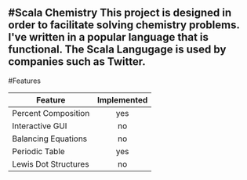 #Scala Chemistry
This project is designed in order to facilitate solving chemistry problems.
I've written in a popular language that is functional. 
The Scala Langugage is used by companies such as Twitter. 
---
#Features

| Feature      | Implemented   |
| ------------- |:-------------:| 
| Percent Composition      | yes | 
| Interactive GUI      | no      |   
| Balancing Equations | no      |   
| Periodic Table | yes |
| Lewis Dot Structures | no |
